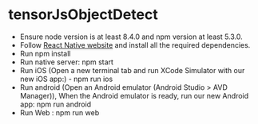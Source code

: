 # tensorJsObjectDetect
- Ensure node version is at least 8.4.0 and npm version at least 5.3.0.
- Follow [React Native website](https://facebook.github.io/react-native/docs/getting-started.html) and install all the required dependencies.
- Run npm install
- Run native server: npm start
- Run iOS (Open a new terminal tab and run XCode Simulator with our new iOS app:) - npm run ios
- Run android (Open an Android emulator (Android Studio > AVD Manager)), When the Android emulator is ready, run our new Android app: npm run android
- Run Web : npm run web

